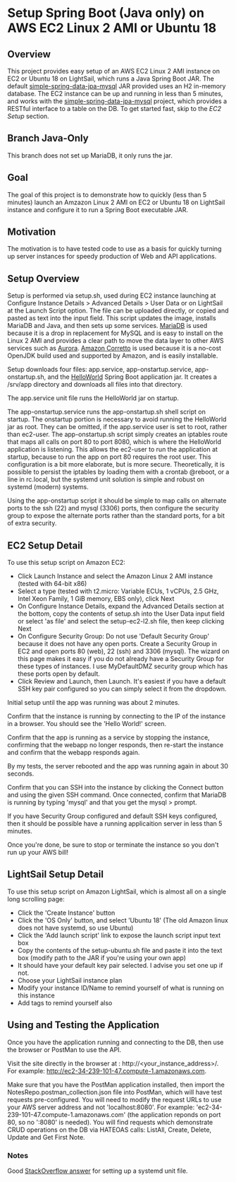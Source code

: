 # Setup Spring Boot (Java only) on AWS EC2 Linux 2 AMI or Ubuntu 18

## Overview

This project provides easy setup of an AWS EC2 Linux 2 AMI instance on EC2 or Ubuntu 18 on LightSail, which runs a Java Spring Boot JAR. The default [simple-spring-data-jpa-mysql](https://github.com/kbaynes/simple-spring-data-jpa-mysql) JAR provided uses an H2 in-memory database. The EC2 instance can be up and running in less than 5 minutes, and works with the [simple-spring-data-jpa-mysql](https://github.com/kbaynes/simple-spring-data-jpa-mysql) project, which provides a RESTful interface to a table on the DB. To get started fast, skip to the *EC2 Setup* section.

## Branch Java-Only
This branch does not set up MariaDB, it only runs the jar.

## Goal

The goal of this project is to demonstrate how to quickly (less than 5 minutes) launch an Amzazon Linux 2 AMI on EC2 or Ubuntu 18 on LightSail instance and configure it to run a Spring Boot executable JAR.

## Motivation

The motivation is to have tested code to use as a basis for quickly turning up server instances for speedy production of Web and API applications.

## Setup Overview

Setup is performed via setup.sh, used during EC2 instance launching at Configure Instance Details > Advanced Details > User Data or on LightSail at the Launch Script option. The file can be uploaded directly, or copied and pasted as text into the input field. This script updates the image, installs MariaDB and Java, and then sets up some services. [MariaDB](https://aws.amazon.com/rds/mariadb/) is used because it is a drop in replacement for MySQL and is easy to install on the Linux 2 AMI and provides a clear path to move the data layer to other AWS services such as [Aurora](https://aws.amazon.com/rds/aurora/). [Amazon Corretto](https://aws.amazon.com/corretto/) is used because it is a no-cost OpenJDK build used and supported by Amazon, and is easily installable.

Setup downloads four files: app.service, app-onstartup.service, app-onstartup.sh, and the [HelloWorld](https://github.com/kbaynes/docker-springboot-helloworld) Spring Boot application jar. It creates a /srv/app directory and downloads all files into that directory.

The app.service unit file runs the HelloWorld jar on startup.

The app-onstartup.service runs the app-onstartup.sh shell script on startup. The onstartup portion is necessary to avoid running the HelloWorld jar as root. They can be omitted, if the app.service user is set to root, rather than ec2-user. The app-onstartup.sh script simply creates an iptables route that maps all calls on port 80 to port 8080, which is where the HelloWorld application is listening. This allows the ec2-user to run the application at startup, because to run the app on port 80 requires the root user. This configuration is a bit more elaborate, but is more secure. Theoretically, it is possible to persist the iptables by loading them with a crontab @reboot, or a line in rc.local, but the systemd unit solution is simple and robust on systemd (modern) systems.

Using the app-onstartup script it should be simple to map calls on alternate ports to the ssh (22) and mysql (3306) ports, then configure the security group to expose the alternate ports rather than the standard ports, for a bit of extra security.

## EC2 Setup Detail

To use this setup script on Amazon EC2:
- Click Launch Instance and select the Amazon Linux 2 AMI instance (tested with 64-bit x86)
- Select a type (tested with t2.micro: Variable ECUs, 1 vCPUs, 2.5 GHz, Intel Xeon Family, 1 GiB memory, EBS only), click Next
- On Configure Instance Details, expand the Advanced Details section at the bottom, copy the contents of setup.sh into the User Data input field or select 'as file' and select the setup-ec2-l2.sh file, then keep clicking Next
- On Configure Security Group: Do not use 'Default Security Group' because it does not have any open ports. Create a Security Group in EC2 and open ports 80 (web), 22 (ssh) and 3306 (mysql). The wizard on this page makes it easy if you do not already have a Security Group for these types of instances. I use MyDefaultDMZ security group which has these ports open by default.
- Click Review and Launch, then Launch. It's easiest if you have a default SSH key pair configured so you can simply select it from the dropdown.

Initial setup until the app was running was about 2 minutes.

Confirm that the instance is running by connecting to the IP of the instance in a browser. You should see the 'Hello World!' screen.

Confirm that the app is running as a service by stopping the instance, confirming that the webapp no longer responds, then re-start the instance and confirm that the webapp responds again.

By my tests, the server rebooted and the app was running again in about 30 seconds.

Confirm that you can SSH into the instance by clicking the Connect button and using the given SSH command. Once connected, confirm that MariaDB is running by typing 'mysql' and that you get the mysql > prompt.

If you have Security Group configured and default SSH keys configured, then it should be possible have a running applicaition server in less than 5 minutes.

Once you're done, be sure to stop or terminate the instance so you don't run up your AWS bill!

## LightSail Setup Detail

To use this setup script on Amazon LightSail, which is almost all on a single long scrolling page:
- Click the 'Create Instance' button
- Click the 'OS Only' button, and select 'Ubuntu 18' (The old Amazon linux does not have systemd, so use Ubuntu)
- Click the 'Add launch script' link to expose the launch script input text box
- Copy the contents of the setup-ubuntu.sh file and paste it into the text box (modify path to the JAR if you're using your own app)
- It should have your default key pair selected. I advise you set one up if not.
- Choose your LightSail instance plan
- Modify your instance ID/Name to remind yourself of what is running on this instance
- Add tags to remind yourself also


## Using and Testing the Application

Once you have the application running and connecting to the DB, then use the browser or PostMan to use the API.

Visit the site directly in the browser at : http://<your_instance_address>/. For example: http://ec2-34-239-101-47.compute-1.amazonaws.com.

Make sure that you have the PostMan application installed, then import the NotesRepo.postman_collection.json file into PostMan, which will have test requests pre-configured. You will need to modify the request URLs to use your AWS server address and not 'localhost:8080'. For example: 'ec2-34-239-101-47.compute-1.amazonaws.com' (the application reponds on port 80, so no ':8080' is needed). You will find requests which demonstrate CRUD operations on the DB via HATEOAS calls: ListAll, Create, Delete, Update and Get First Note.

### Notes

Good [StackOverflow answer](https://stackoverflow.com/questions/21503883/spring-boot-application-as-a-service/22121547#22121547) for setting up a systemd unit file.
